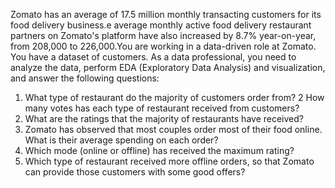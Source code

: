 Zomato has an average of 17.5 million monthly
transacting customers for its food delivery business.e
average monthly active food delivery restaurant
partners on Zomato's platform have also increased by
8.7% year-on-year, from 208,000 to 226,000​.You are
working in a data-driven role at Zomato. You have a
dataset of customers. As a data professional, you
need to analyze the data, perform EDA (Exploratory
Data Analysis) and visualization, and answer the
following questions:

1. What type of restaurant do the majority of customers order from?
   2 How many votes has each type of restaurant received from customers?
2. What are the ratings that the majority of restaurants have received?
3. Zomato has observed that most couples order most of their food online. What is their
   average spending on each order?
4. Which mode (online or offline) has received the maximum rating?
5. Which type of restaurant received more offline orders, so that Zomato can provide those
   customers with some good offers?
